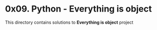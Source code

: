 # 0x09. Python - Everything is object
This directory contains solutions to **Everything is object** project